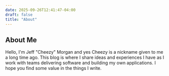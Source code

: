 ```yaml
---
date: 2025-09-26T12:41:47-04:00
draft: false
title: "About"
---
```


## About Me

Hello, I'm Jeff "Cheezy" Morgan and yes Cheezy is a nickname given to me a long time ago. This blog is where I share ideas and experiences I have as I work with teams delivering software and building my own applications. I hope you find some value in the things I write.
